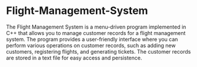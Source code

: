 # Flight-Management-System

The Flight Management System is a menu-driven program implemented in C++ that allows you to manage customer records
for a flight management system. The program provides a user-friendly interface where you can perform various operations
on customer records, such as adding new customers, registering flights, and generating tickets. The customer records
are stored in a text file for easy access and persistence.
